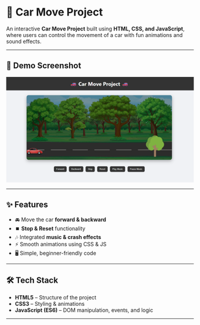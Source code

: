 # 🚗 Car Move Project  

An interactive **Car Move Project** built using **HTML, CSS, and JavaScript**, where users can control the movement of a car with fun animations and sound effects.  

---

## 📸 Demo Screenshot  
![Car Move Project Demo](./Screenshot.png)  

---

## ✨ Features  
- 🚘 Move the car **forward & backward**  
- ⏹️ **Stop & Reset** functionality  
- 🎶 Integrated **music & crash effects**  
- ⚡ Smooth animations using CSS & JS  
- 🖥️ Simple, beginner-friendly code  

---

## 🛠 Tech Stack  
- **HTML5** – Structure of the project  
- **CSS3** – Styling & animations  
- **JavaScript (ES6)** – DOM manipulation, events, and logic  

---
